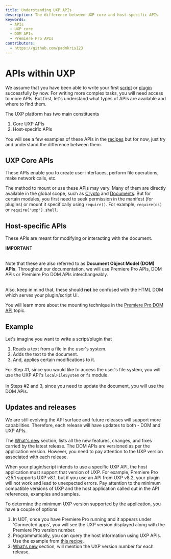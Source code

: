 ```yaml
---
title: Understanding UXP APIs
description: The difference between UXP core and host-specific APIs
keywords:
  - APIs
  - UXP core
  - DOM APIs
  - Premiere Pro APIs
contributors:
  - https://github.com/padmkris123
---
```


# APIs within UXP

We assume that you have been able to write your first [script](../../../scripts/getting-started/) or [plugin](../../../plugins/getting-started/) successfully by now. For writing more complex tasks, you will need access to more APIs. But first, let's understand what types of APIs are available and where to find them.

The UXP platform has two main constituents
1. Core UXP APIs
2. Host-specific APIs

You will see a few examples of these APIs in the [recipes](../../recipes/) but for now, just try and understand the difference between them.

## UXP Core APIs

These APIs enable you to create user interfaces, perform file operations, make network calls, etc. 

The method to mount or use these APIs may vary. Many of them are directly available in the global scope, such as [Crypto](../../../uxp-api/reference-js/Global%20Members/Crypto/) and [Documents](../../../uxp-api/reference-js/Global%20Members/HTML%20DOM/Document/). But for certain modules, you first need to seek permission in the manifest (for plugins) or mount it specifically using `require()`. For example, `require(os)` or `require('uxp').shell`.

## Host-specific APIs

These APIs are meant for modifying or interacting with the document.

<InlineAlert slots="text1, text2, text3" />

**IMPORTANT** <br></br> 

Note that these are also referred to as **Document Object Model (DOM) APIs**. Throughout our documentation, we will use Premiere Pro APIs, DOM APIs or Premiere Pro DOM APIs interchangeably. <br></br>

Also, keep in mind that, these should **not** be confused with the HTML DOM which serves your plugin/script UI.

You will learn more about the mounting technique in the [Premiere Pro DOM API](../dom-versioning/) topic.

## Example

Let's imagine you want to write a script/plugin that 
1. Reads a text from a file in the user's system. 
2. Adds the text to the document.
3. And, applies certain modifications to it.

For Step #1, since you would like to access the user's file system, you will use the UXP API's `localFileSystem` or `fs` module.<br></br>
In Steps #2 and 3, since you need to update the document, you will use the DOM APIs. 

## Updates and releases 

We are still evolving the API surface and future releases will support more capabilities. Therefore, each release will have updates to both - DOM and UXP APIs.

The [What's new](../../../changelog) section, lists all the new features, changes, and fixes carried by the latest release. The DOM APIs are versioned as per the application version. However, you need to pay attention to the UXP version associated with each release. 

When your plugin/script intends to use a specific UXP API, the host application must support that version of UXP. For example, Premiere Pro v25.1 supports UXP v8.1, but if you use an API from UXP v8.2, your plugin<!--/script--> will not work and lead to unexpected errors. Pay attention to the minimum compatible versions of UXP and the host application called out in the API references, examples and samples. 

To determine the minimum UXP version supported by the application, you have a couple of options
1. In UDT, once you have Premiere Pro running and it appears under 'Connected apps', you will see the UXP version displayed along with the Premiere Pro version number.
2. Programmatically, you can query the host information using UXP APIs. Use the example from [this recipe](../../recipes/host-info).
3. [What's new](../../../changelog) section, will mention the UXP version number for each release.
